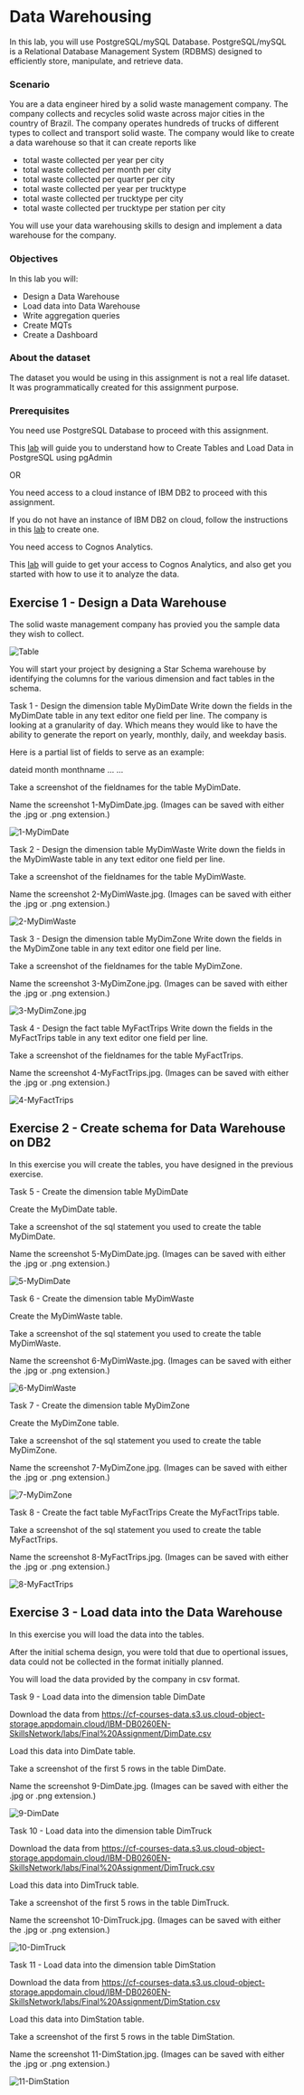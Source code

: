 # Data Warehousing

In this lab, you will use PostgreSQL/mySQL Database. PostgreSQL/mySQL is a Relational Database Management System (RDBMS) designed to efficiently store, manipulate, and retrieve data.

### Scenario

You are a data engineer hired by a solid waste management company. The company collects and recycles solid waste across major cities in the country of Brazil. The company operates hundreds of trucks of different types to collect and transport solid waste. The company would like to create a data warehouse so that it can create reports like

- total waste collected per year per city
- total waste collected per month per city
- total waste collected per quarter per city
- total waste collected per year per trucktype
- total waste collected per trucktype per city
- total waste collected per trucktype per station per city

You will use your data warehousing skills to design and implement a data warehouse for the company.

### Objectives

In this lab you will:

- Design a Data Warehouse
- Load data into Data Warehouse
- Write aggregation queries
- Create MQTs
- Create a Dashboard

### About the dataset

The dataset you would be using in this assignment is not a real life dataset. It was programmatically created for this assignment purpose.

### Prerequisites

You need use PostgreSQL Database to proceed with this assignment.

This [lab](https://cf-courses-data.s3.us.cloud-object-storage.appdomain.cloud/IBM-DB0110EN-SkillsNetwork/labs/Lab%20-%20Create%20Tables%20and%20Load%20Data%20in%20PostgreSQL%20using%20pgAdmin/instructional-labs.md.html?utm_medium=Exinfluencer&utm_source=Exinfluencer&utm_content=000026UJ&utm_term=10006555&utm_id=NA-SkillsNetwork-Channel-SkillsNetworkCoursesIBMDB0260ENSkillsNetwork27338483-2022-01-01) will guide you to understand how to Create Tables and Load Data in PostgreSQL using pgAdmin

OR

You need access to a cloud instance of IBM DB2 to proceed with this assignment.

If you do not have an instance of IBM DB2 on cloud, follow the instructions in this [lab](https://cf-courses-data.s3.us.cloud-object-storage.appdomain.cloud/IBMDeveloperSkillsNetwork-DB0201EN-SkillsNetwork/labs/Labs_Coursera_V5/labs/Lab%20-%20Sign%20up%20for%20IBM%20Cloud%20-%20Create%20Db2%20service%20instance%20-%20Get%20started%20with%20the%20Db2%20console/instructional-labs.md.html?utm_medium=Exinfluencer&utm_source=Exinfluencer&utm_content=000026UJ&utm_term=10006555&utm_id=NA-SkillsNetwork-Channel-SkillsNetworkCoursesIBMDB0260ENSkillsNetwork27338483-2022-01-01) to create one.

You need access to Cognos Analytics.

This [lab](https://cf-courses-data.s3.us.cloud-object-storage.appdomain.cloud/IBM-DB0260EN-SkillsNetwork/labs/AnalyzingDataWithCognos/HandsOn_DB2CognosAnalytics.md.html?utm_medium=Exinfluencer&utm_source=Exinfluencer&utm_content=000026UJ&utm_term=10006555&utm_id=NA-SkillsNetwork-Channel-SkillsNetworkCoursesIBMDB0260ENSkillsNetwork27338483-2021-01-01) will guide to get your access to Cognos Analytics, and also get you started with how to use it to analyze the data.

## Exercise 1 - Design a Data Warehouse

The solid waste management company has provied you the sample data they wish to collect.

![Table](https://cf-courses-data.s3.us.cloud-object-storage.appdomain.cloud/IBM-DB0260EN-SkillsNetwork/labs/Final%20Assignment/images/solid-waste-trips-new.png)

You will start your project by designing a Star Schema warehouse by identifying the columns for the various dimension and fact tables in the schema.

Task 1 - Design the dimension table MyDimDate
Write down the fields in the MyDimDate table in any text editor one field per line. The company is looking at a granularity of day. Which means they would like to have the ability to generate the report on yearly, monthly, daily, and weekday basis.

Here is a partial list of fields to serve as an example:

dateid
month
monthname
...
...

Take a screenshot of the fieldnames for the table MyDimDate.

Name the screenshot 1-MyDimDate.jpg. (Images can be saved with either the .jpg or .png extension.)

![1-MyDimDate](https://i.imgur.com/OepyNuz.jpg)

Task 2 - Design the dimension table MyDimWaste
Write down the fields in the MyDimWaste table in any text editor one field per line.

Take a screenshot of the fieldnames for the table MyDimWaste.

Name the screenshot 2-MyDimWaste.jpg. (Images can be saved with either the .jpg or .png extension.)

![2-MyDimWaste](https://i.imgur.com/Bkxo5KF.jpg)

Task 3 - Design the dimension table MyDimZone
Write down the fields in the MyDimZone table in any text editor one field per line.

Take a screenshot of the fieldnames for the table MyDimZone.

Name the screenshot 3-MyDimZone.jpg. (Images can be saved with either the .jpg or .png extension.)

![3-MyDimZone.jpg](https://i.imgur.com/h2QP1uR.jpg)

Task 4 - Design the fact table MyFactTrips
Write down the fields in the MyFactTrips table in any text editor one field per line.

Take a screenshot of the fieldnames for the table MyFactTrips.

Name the screenshot 4-MyFactTrips.jpg. (Images can be saved with either the .jpg or .png extension.)

![4-MyFactTrips](https://i.imgur.com/rRv6kTe.jpg)

## Exercise 2 - Create schema for Data Warehouse on DB2

In this exercise you will create the tables, you have designed in the previous exercise.

Task 5 - Create the dimension table MyDimDate

Create the MyDimDate table.

Take a screenshot of the sql statement you used to create the table MyDimDate.

Name the screenshot 5-MyDimDate.jpg. (Images can be saved with either the .jpg or .png extension.)

![5-MyDimDate](https://i.imgur.com/3mWtBlZ.jpg)

Task 6 - Create the dimension table MyDimWaste

Create the MyDimWaste table.

Take a screenshot of the sql statement you used to create the table MyDimWaste.

Name the screenshot 6-MyDimWaste.jpg. (Images can be saved with either the .jpg or .png extension.)

![6-MyDimWaste](https://i.imgur.com/krfSZLX.jpg)

Task 7 - Create the dimension table MyDimZone

Create the MyDimZone table.

Take a screenshot of the sql statement you used to create the table MyDimZone.

Name the screenshot 7-MyDimZone.jpg. (Images can be saved with either the .jpg or .png extension.)

![7-MyDimZone](https://i.imgur.com/iG21Lyj.jpg)

Task 8 - Create the fact table MyFactTrips
Create the MyFactTrips table.

Take a screenshot of the sql statement you used to create the table MyFactTrips.

Name the screenshot 8-MyFactTrips.jpg. (Images can be saved with either the .jpg or .png extension.)

![8-MyFactTrips](https://i.imgur.com/78Ph1tC.jpg)

## Exercise 3 - Load data into the Data Warehouse

In this exercise you will load the data into the tables.

After the initial schema design, you were told that due to opertional issues, data could not be collected in the format initially planned.

You will load the data provided by the company in csv format.

Task 9 - Load data into the dimension table DimDate

Download the data from https://cf-courses-data.s3.us.cloud-object-storage.appdomain.cloud/IBM-DB0260EN-SkillsNetwork/labs/Final%20Assignment/DimDate.csv

Load this data into DimDate table.

Take a screenshot of the first 5 rows in the table DimDate.

Name the screenshot 9-DimDate.jpg. (Images can be saved with either the .jpg or .png extension.)

![9-DimDate](https://i.imgur.com/7c1jIUF.jpg)

Task 10 - Load data into the dimension table DimTruck

Download the data from https://cf-courses-data.s3.us.cloud-object-storage.appdomain.cloud/IBM-DB0260EN-SkillsNetwork/labs/Final%20Assignment/DimTruck.csv

Load this data into DimTruck table.

Take a screenshot of the first 5 rows in the table DimTruck.

Name the screenshot 10-DimTruck.jpg. (Images can be saved with either the .jpg or .png extension.)

![10-DimTruck](https://i.imgur.com/4RCuwPG.jpg)

Task 11 - Load data into the dimension table DimStation

Download the data from https://cf-courses-data.s3.us.cloud-object-storage.appdomain.cloud/IBM-DB0260EN-SkillsNetwork/labs/Final%20Assignment/DimStation.csv

Load this data into DimStation table.

Take a screenshot of the first 5 rows in the table DimStation.

Name the screenshot 11-DimStation.jpg. (Images can be saved with either the .jpg or .png extension.)

![11-DimStation](https://i.imgur.com/DPRfUGX.jpg)


